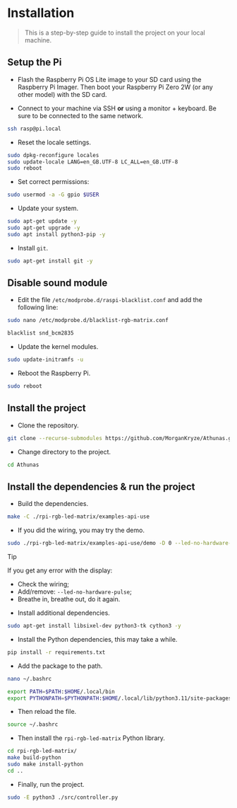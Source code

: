 # Installation

> This is a step-by-step guide to install the project on your local machine.

## Setup the Pi

- Flash the Raspberry Pi OS Lite image to your SD card using the Raspberry Pi Imager. Then boot your Raspberry Pi Zero 2W (or any other model) with the SD card.

- Connect to your machine via SSH **or** using a monitor + keyboard. Be sure to be connected to the same network.

```bash
ssh rasp@pi.local
```

- Reset the locale settings.

```bash
sudo dpkg-reconfigure locales
sudo update-locale LANG=en_GB.UTF-8 LC_ALL=en_GB.UTF-8
sudo reboot
```

- Set correct permissions:

```bash
sudo usermod -a -G gpio $USER
```

- Update your system.

```bash
sudo apt-get update -y
sudo apt-get upgrade -y
sudo apt install python3-pip -y
```

- Install `git`.

```bash
sudo apt-get install git -y
```

## Disable sound module

- Edit the file `/etc/modprobe.d/raspi-blacklist.conf` and add the following line:

```bash
sudo nano /etc/modprobe.d/blacklist-rgb-matrix.conf
```

```bash
blacklist snd_bcm2835
```

- Update the kernel modules.

```bash
sudo update-initramfs -u
```

- Reboot the Raspberry Pi.

```bash
sudo reboot
```

## Install the project

- Clone the repository.

```bash
git clone --recurse-submodules https://github.com/MorganKryze/Athunas.git
```

- Change directory to the project.

```bash
cd Athunas
```

## Install the dependencies & run the project

- Build the dependencies.

```bash
make -C ./rpi-rgb-led-matrix/examples-api-use
```

- If you did the wiring, you may try the demo.

```bash
sudo ./rpi-rgb-led-matrix/examples-api-use/demo -D 0 --led-no-hardware-pulse --led-rows=32 --led-cols=64
```

> [!TIP]
> If you get any error with the display:
>
> - Check the wiring;
> - Add/remove: `--led-no-hardware-pulse`;
> - Breathe in, breathe out, do it again.

- Install additional dependencies.

```bash
sudo apt-get install libsixel-dev python3-tk cython3 -y
```

- Install the Python dependencies, this may take a while.

```bash
pip install -r requirements.txt
```

- Add the package to the path.

```bash
nano ~/.bashrc
```

```bash
export PATH=$PATH:$HOME/.local/bin
export PYTHONPATH=$PYTHONPATH:$HOME/.local/lib/python3.11/site-packages
```

- Then reload the file.

```bash
source ~/.bashrc
```

- Then install the `rpi-rgb-led-matrix` Python library.

```bash
cd rpi-rgb-led-matrix/
make build-python
sudo make install-python
cd ..
```

- Finally, run the project.

```bash
sudo -E python3 ./src/controller.py
```
